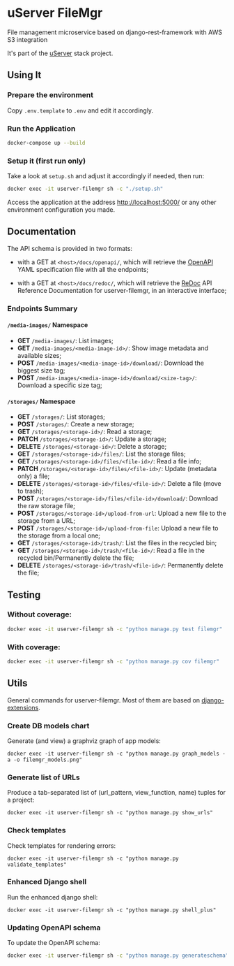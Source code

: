 # uServer FileMgr

File management microservice based on django-rest-framework with AWS S3 integration

It's part of the [uServer](https://github.com/users/ferdn4ndo/projects/1) stack project.

## Using It

### Prepare the environment

Copy `.env.template` to `.env` and edit it accordingly.

### Run the Application

```sh
docker-compose up --build
```

### Setup it (first run only)

Take a look at `setup.sh` and adjust it accordingly if needed, then run:

```sh
docker exec -it userver-filemgr sh -c "./setup.sh"
```

Access the application at the address [http://localhost:5000/](http://localhost:5000/) or any other environment configuration you made.

## Documentation

The API schema is provided in two formats:

* with a GET at `<host>/docs/openapi/`, which will retrieve the [OpenAPI](https://swagger.io/specification/) YAML specification file with all the endpoints;

* with a GET at `<host>/docs/redoc/`, which will retrieve the [ReDoc](https://github.com/Redocly/redoc) API Reference Documentation for userver-filemgr, in an interactive interface;


### Endpoints Summary

#### `/media-images/` Namespace

* **GET** `/media-images/`: List images;
* **GET** `/media-images/<media-image-id>/`: Show image metadata and available sizes;
* **POST** `/media-images/<media-image-id>/download/`: Download the biggest size tag;
* **POST** `/media-images/<media-image-id>/download/<size-tag>/`: Download a specific size tag;

#### `/storages/` Namespace

* **GET** `/storages/`: List storages;
* **POST** `/storages/`: Create a new storage;
* **GET** `/storages/<storage-id>/`: Read a storage;
* **PATCH** `/storages/<storage-id>/`: Update a storage;
* **DELETE** `/storages/<storage-id>/`: Delete a storage;
* **GET** `/storages/<storage-id>/files/`: List the storage files;
* **GET** `/storages/<storage-id>/files/<file-id>/`: Read a file info;
* **PATCH** `/storages/<storage-id>/files/<file-id>/`: Update (metadata only) a file;
* **DELETE** `/storages/<storage-id>/files/<file-id>/`: Delete a file (move to trash);
* **POST** `/storages/<storage-id>/files/<file-id>/download/`: Download the raw storage file;
* **POST** `/storages/<storage-id>/upload-from-url`: Upload a new file to the storage from a URL;
* **POST** `/storages/<storage-id>/upload-from-file`: Upload a new file to the storage from a local one;
* **GET** `/storages/<storage-id>/trash/`: List the files in the recycled bin;
* **GET** `/storages/<storage-id>/trash/<file-id>/`: Read a file in the recycled bin/Permanently delete the file;
* **DELETE** `/storages/<storage-id>/trash/<file-id>/`: Permanently delete the file;

## Testing

### Without coverage:

```sh
docker exec -it userver-filemgr sh -c "python manage.py test filemgr"
```

### With coverage:

```sh
docker exec -it userver-filemgr sh -c "python manage.py cov filemgr"
```

## Utils

General commands for userver-filemgr. Most of them are based on [django-extensions](https://github.com/django-extensions/django-extensions).

### Create DB models chart

Generate (and view) a graphviz graph of app models:

```
docker exec -it userver-filemgr sh -c "python manage.py graph_models -a -o filemgr_models.png"
```

### Generate list of URLs

Produce a tab-separated list of (url_pattern, view_function, name) tuples for a project:

```
docker exec -it userver-filemgr sh -c "python manage.py show_urls"
```

### Check templates

Check templates for rendering errors:

```
docker exec -it userver-filemgr sh -c "python manage.py validate_templates"
```

### Enhanced Django shell

Run the enhanced django shell:

```
docker exec -it userver-filemgr sh -c "python manage.py shell_plus"
```


### Updating OpenAPI schema

To update the OpenAPI schema:

```sh
docker exec -it userver-filemgr sh -c "python manage.py generateschema" > openapi-schema.yaml
```
